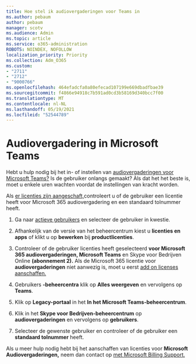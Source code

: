 ```yaml
---
title: Hoe stel ik audiovergaderingen voor Teams in
ms.author: pebaum
author: pebaum
manager: scotv
ms.audience: Admin
ms.topic: article
ms.service: o365-administration
ROBOTS: NOINDEX, NOFOLLOW
localization_priority: Priority
ms.collection: Adm_O365
ms.custom:
- "2711"
- "2712"
- "9000766"
ms.openlocfilehash: 464efadcfa0a80efecad107199e669dbadfbae39
ms.sourcegitcommit: f4866e94918c7b591ad0cd3b58169d340bcc7f00
ms.translationtype: MT
ms.contentlocale: nl-NL
ms.lasthandoff: 05/19/2021
ms.locfileid: "52544789"
---
```

# <a name="microsoft-teams--audio-conferencing"></a>Audiovergadering in Microsoft Teams

Hebt u hulp nodig bij het in- of instellen van [audiovergaderingen voor Microsoft Teams?](/microsoftteams/set-up-audio-conferencing-in-teams)  Is de gebruiker onlangs gemaakt? Als dat het het beste is, moet u enkele uren wachten voordat de instellingen van kracht worden.

Als [er licenties zijn aangeschaft,](/microsoftteams/set-up-audio-conferencing-in-teams#step-2-get-and-assign-licenses)controleert u of de gebruiker een licentie heeft voor Microsoft 365 audiovergadering en een standaard tolnummer heeft.

1. Ga naar [actieve gebruikers](https://admin.microsoft.com/Adminportal/Home?source=applauncher#/users) en selecteer de gebruiker in kwestie.

2. Afhankelijk van de versie van het beheercentrum kiest u **licenties en apps** of klikt u op **bewerken** bij **productlicenties**.

3. Controleer of de gebruiker licenties heeft geselecteerd **voor Microsoft 365 audiovergaderingen, Microsoft Teams** en Skype voor Bedrijven Online **(abonnement 2).** Als de Microsoft 365 licentie voor **audiovergaderingen** niet aanwezig is, moet u eerst [add on licenses aanschaffen.](/microsoftteams/teams-add-on-licensing/microsoft-teams-add-on-licensing?tabs=small-business)

4. Gebruikers **-beheercentra** klik op **Alles weergeven** en vervolgens op **Teams**.

5. Klik op **Legacy-portaal** in het **In het Microsoft Teams-beheercentrum**.

6. Klik in het **Skype voor Bedrijven-beheercentrum** op **audiovergaderingen** en vervolgens op **gebruikers**.

7. Selecteer de gewenste gebruiker en controleer of de gebruiker een **standaard tolnummer** heeft.

Als u meer hulp nodig hebt bij het aanschaffen van licenties voor **Microsoft Audiovergaderingen,** neem dan contact op [met Microsoft Billing Support.](https://go.microsoft.com/fwlink/p/?linkid=518322)
